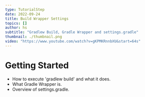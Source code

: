 ```yaml
---
type: TutorialStep
date: 2022-09-24
title: Build Wrapper Settings
topics: []
author: hs
subtitle: "Gradlew Build, Gradle Wrapper and settings.gradle"
thumbnail: ./thumbnail.png
video: "https://www.youtube.com/watch?v=gKPMKRnnbXU&start=64s"
---
```


# Getting Started

- How to execute 'gradlew build' and what it does.
- What Gradle Wrapper is.
- Overview of settings.gradle.
